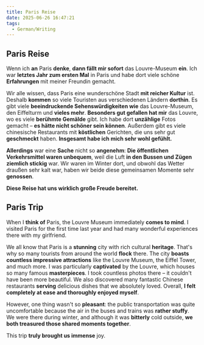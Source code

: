 ```yaml
---
title: Paris Reise
date: 2025-06-26 16:47:21
tags:
  - German/Writing
---
```


## Paris Reise

Wenn ich **an** Paris **denke**, **dann fällt mir sofort** das Louvre-Museum **ein**. Ich war **letztes Jahr zum ersten Mal** in Paris und habe dort viele schöne **Erfahrungen** mit meiner Freundin gemacht.

Wir alle wissen, dass Paris eine wunderschöne Stadt **mit reicher Kultur** ist. Deshalb **kommen** so viele Touristen aus verschiedenen Ländern **dorthin**. Es gibt viele **beeindruckende Sehenswürdigkeiten wie** das Louvre-Museum, den Eiffelturm und **vieles mehr**. **Besonders gut gefallen hat mir** das Louvre, wo es viele **berühmte Gemälde** gibt. Ich habe dort **unzählige** Fotos gemacht – **es hätte nicht schöner sein können**. Außerdem gibt es viele chinesische Restaurants mit **köstlichen** Gerichten, die uns sehr gut **geschmeckt** haben. **Insgesamt habe ich mich sehr wohl gefühlt.**

**Allerdings** war eine **Sache** nicht so **angenehm**: **Die öffentlichen Verkehrsmittel waren unbequem**, weil die Luft **in den Bussen und Zügen ziemlich stickig** war. Wir waren im Winter dort, und obwohl das Wetter draußen sehr kalt war, haben wir beide diese gemeinsamen Momente sehr **genossen**.

**Diese Reise hat uns wirklich große Freude bereitet.**

## Paris Trip

When I **think of** Paris, the Louvre Museum immediately **comes to mind**. I visited Paris for the first time last year and had many wonderful experiences there with my girlfriend.

We all know that Paris is a **stunning** city with rich cultural **heritage**. That's why so many tourists from around the world **flock** there. The city **boasts countless impressive attractions** like the Louvre Museum, the Eiffel Tower, and much more. I was particularly **captivated** by the Louvre, which houses so many famous **masterpieces**. I took countless photos there – it couldn't have been more beautiful. We also discovered many fantastic Chinese restaurants **serving** delicious dishes that we absolutely loved. Overall, **I felt completely at ease and thoroughly enjoyed myself**.

However, one thing wasn't so **pleasant**: the public transportation was quite uncomfortable because the air in the buses and trains was **rather stuffy**. We were there during winter, and although it was **bitterly** cold outside, **we both treasured those shared moments together**.

This trip **truly brought us immense** joy.
